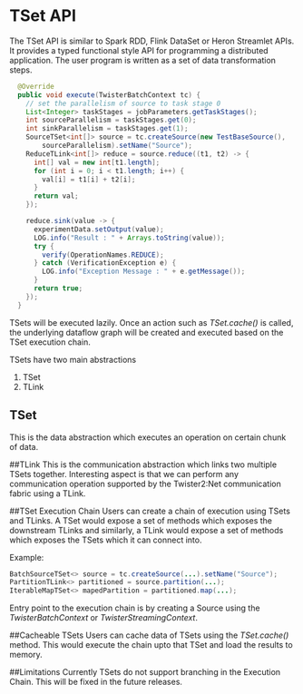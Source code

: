 # TSet API

The TSet API is similar to Spark RDD, Flink DataSet or Heron Streamlet APIs. It provides a typed 
functional style API for programming a distributed application. The user program is written as a 
set of data transformation steps. 


```java
  @Override
  public void execute(TwisterBatchContext tc) {
    // set the parallelism of source to task stage 0
    List<Integer> taskStages = jobParameters.getTaskStages();
    int sourceParallelism = taskStages.get(0);
    int sinkParallelism = taskStages.get(1);
    SourceTSet<int[]> source = tc.createSource(new TestBaseSource(),
        sourceParallelism).setName("Source");
    ReduceTLink<int[]> reduce = source.reduce((t1, t2) -> {
      int[] val = new int[t1.length];
      for (int i = 0; i < t1.length; i++) {
        val[i] = t1[i] + t2[i];
      }
      return val;
    });

    reduce.sink(value -> {
      experimentData.setOutput(value);
      LOG.info("Result : " + Arrays.toString(value));
      try {
        verify(OperationNames.REDUCE);
      } catch (VerificationException e) {
        LOG.info("Exception Message : " + e.getMessage());
      }
      return true;
    });
  }
```

TSets will be executed lazily. Once an action such as *TSet.cache()* is called, the underlying 
dataflow graph will be created and executed based on the TSet execution chain. 

TSets have two main abstractions
  1. TSet
 2. TLink 

## TSet 
This is the data abstraction which executes an operation on certain chunk of data. 

##TLink 
This is the communication abstraction which links two multiple TSets together. Interesting aspect
 is that we can perform any communication operation supported by the Twister2:Net communication 
 fabric using a TLink. 

##TSet Execution Chain 
Users can create a chain of execution using TSets and TLinks. A TSet would expose a set of 
methods which exposes the downstream TLinks and similarly, a TLink would expose a set of methods 
which exposes the TSets which it can connect into. 

Example: 

```java
BatchSourceTSet<> source = tc.createSource(...).setName("Source");
PartitionTLink<> partitioned = source.partition(...);
IterableMapTSet<> mapedPartition = partitioned.map(...);
``` 

Entry point to the execution chain is by creating a Source using the *TwisterBatchContext* or 
*TwisterStreamingContext*. 

##Cacheable TSets 
Users can cache data of TSets using the *TSet.cache()* method. This would execute the chain upto 
that TSet and load the results to memory.    

##Limitations 
Currently TSets do not support branching in the Execution Chain. This will be fixed in the future
 releases. 